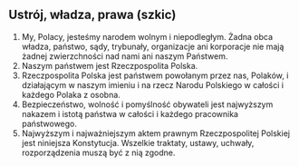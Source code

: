## Ustrój, władza, prawa (szkic)

1. My, Polacy, jesteśmy narodem wolnym i niepodległym. Żadna obca władza, państwo, sądy, trybunały, organizacje ani korporacje nie mają żadnej zwierzchności nad nami ani naszym Państwem.
1. Naszym państwem jest Rzeczpospolita Polska.
2. Rzeczpospolita Polska jest państwem powołanym przez nas, Polaków, i działającym w naszym imieniu i na rzecz Narodu Polskiego w całości i każdego Polaka z osobna.
1. Bezpieczeństwo, wolność i pomyślność obywateli jest najwyższym nakazem i istotą państwa w całości i każdego pracownika państwowego.
1. Najwyższym i najważniejszym aktem prawnym Rzeczpospolitej Polskiej jest niniejsza Konstytucja. Wszelkie traktaty, ustawy, uchwały, rozporządzenia muszą być z nią zgodne.
